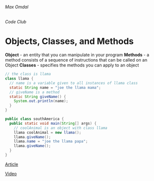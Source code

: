 ###### Max Omdal
###### Code Club

# Objects, Classes, and Methods
**Object** - an entity that you can manipulate in your program
**Methods** - a method consists of a sequence of instructions that can be called on an Object
**Classes** - specifies the methods you can apply to an object

```java
// the class is llama
class llama {
  // name is a variable given to all instances of llama class
  static String name = "joe the llama mama";
  // giveName is a method
  static String giveName() {
    System.out.println(name);
  }
}

public class southAmerica {
  public static void main(String[] args) {
    // coolAnimal is an object with class llama
    llama coolAnimal = new llama();
    llama.giveName();
    llama.name = "joe the llama papa";
    llama.giveName();
  }
}
```

[Article](https://www.tutorialspoint.com/java/java_object_classes.htm)

[Video](https://youtu.be/4xKihjI6HJ0)
